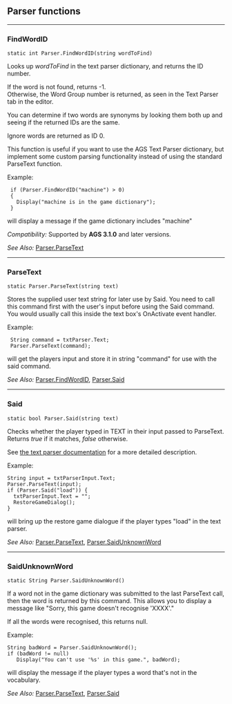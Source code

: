 ## Parser functions


---

### FindWordID

    static int Parser.FindWordID(string wordToFind)

Looks up *wordToFind* in the text parser dictionary, and returns the ID
number.

If the word is not found, returns -1.<br>
Otherwise, the Word Group number is returned, as seen in the Text Parser
tab in the editor.

You can determine if two words are synonyms by looking them both up and
seeing if the returned IDs are the same.

Ignore words are returned as ID 0.

This function is useful if you want to use the AGS Text Parser
dictionary, but implement some custom parsing functionality instead of
using the standard ParseText function.

Example:

     if (Parser.FindWordID("machine") > 0)
     {
       Display("machine is in the game dictionary");
     }

will display a message if the game dictionary includes "machine"

*Compatibility:* Supported by **AGS 3.1.0** and later versions.

*See Also:* [Parser.ParseText](#parsetext)

---

### ParseText

    static Parser.ParseText(string text)

Stores the supplied user text string for later use by Said. You need to
call this command first with the user's input before using the Said
command. You would usually call this inside the text box's OnActivate
event handler.

Example:

     String command = txtParser.Text;
     Parser.ParseText(command);

will get the players input and store it in string "command" for use with
the said command.

*See Also:* [Parser.FindWordID](#findwordid),
[Parser.Said](#said)

---

### Said

    static bool Parser.Said(string text)

Checks whether the player typed in TEXT in their input passed to
ParseText. Returns *true* if it matches, *false* otherwise.

See [the text parser documentation](TextParser) for a more
detailed description.

Example:

    String input = txtParserInput.Text;
    Parser.ParseText(input);
    if (Parser.Said("load")) {
      txtParserInput.Text = "";
      RestoreGameDialog();
    }

will bring up the restore game dialogue if the player types "load" in
the text parser.

*See Also:* [Parser.ParseText](#parsetext),
[Parser.SaidUnknownWord](#saidunknownword)

---

### SaidUnknownWord

    static String Parser.SaidUnknownWord()

If a word not in the game dictionary was submitted to the last ParseText
call, then the word is returned by this command. This allows you to
display a message like "Sorry, this game doesn't recognise 'XXXX'."

If all the words were recognised, this returns null.

Example:

    String badWord = Parser.SaidUnknownWord();
    if (badWord != null)
       Display("You can't use '%s' in this game.", badWord);

will display the message if the player types a word that's not in the
vocabulary.

*See Also:* [Parser.ParseText](#parsetext),
[Parser.Said](#said)
